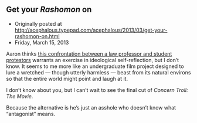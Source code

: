## Get your <em>Rashomon</em> on

 * Originally posted at http://acephalous.typepad.com/acephalous/2013/03/get-your-rashomon-on.html
 * Friday, March 15, 2013



Aaron thinks [this confrontation between a law professor and student protestors](http://thenewinquiry.com/blogs/zunguzungu/who-are-you-going-to-believe-me-or-your-lying-ideology/)
 warrants an exercise in ideological self-reflection, but I don’t know. 
It seems to me more like an undergraduate film project designed to lure a
 wretched — though utterly harmless — beast from its natural environs so
 that the entire world might point and laugh at it.

I don’t know about you, but I can’t wait to see the final cut of _Concern Troll: The Movie._

Because the alternative is he’s just an asshole who doesn’t know what “antagonist” means.

		
